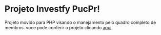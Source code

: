 # Projeto Investfy PucPr!


Projeto movido para PHP visando o manejamento pelo quadro completo de membros.
voce pode conferir o projeto clicando [aqui](https://github.com/LeonardoEberle/PucPrInvestProject).
